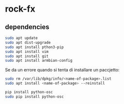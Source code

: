 # rock-fx

## dependencies

```bash
sudo apt update
sudo apt dist-upgrade
sudo apt install pthon3-pip
sudo apt install vim
sudo apt install git
sudo apt install armbian-config
```

Se da un errore quando si tenta di installare un paccjetto:

```bash
sudo rm /var/lib/dpkg/info/<name-of-package>.list
sudo apt install <name-of-package> --reinstall
```

```bash
pip install python-osc
sudo pip install python-osc
```

